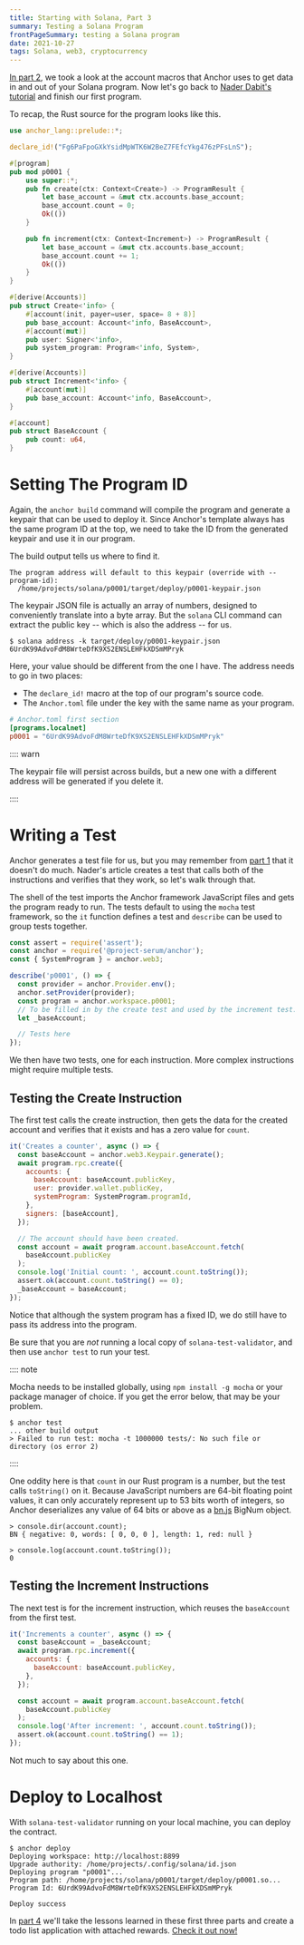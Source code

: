 ```yaml
---
title: Starting with Solana, Part 3
summary: Testing a Solana Program
frontPageSummary: testing a Solana program
date: 2021-10-27
tags: Solana, web3, cryptocurrency
---
```


[In part 2](starting_with_solana_part02), we took a look at the account macros that Anchor uses to get data in and out of your Solana program.
Now let's go back to [Nader Dabit's tutorial](https://dev.to/dabit3/the-complete-guide-to-full-stack-solana-development-with-react-anchor-rust-and-phantom-3291)
and finish our first program.

To recap, the Rust source for the program looks like this.

```rust
use anchor_lang::prelude::*;

declare_id!("Fg6PaFpoGXkYsidMpWTK6W2BeZ7FEfcYkg476zPFsLnS");

#[program]
pub mod p0001 {
    use super::*;
    pub fn create(ctx: Context<Create>) -> ProgramResult {
        let base_account = &mut ctx.accounts.base_account;
        base_account.count = 0;
        Ok(())
    }

    pub fn increment(ctx: Context<Increment>) -> ProgramResult {
        let base_account = &mut ctx.accounts.base_account;
        base_account.count += 1;
        Ok(())
    }
}

#[derive(Accounts)]
pub struct Create<'info> {
    #[account(init, payer=user, space= 8 + 8)]
    pub base_account: Account<'info, BaseAccount>,
    #[account(mut)]
    pub user: Signer<'info>,
    pub system_program: Program<'info, System>,
}

#[derive(Accounts)]
pub struct Increment<'info> {
    #[account(mut)]
    pub base_account: Account<'info, BaseAccount>,
}

#[account]
pub struct BaseAccount {
    pub count: u64,
}
```

# Setting The Program ID

Again, the `anchor build` command will compile the program and generate a keypair that can be used to deploy it. Since Anchor's template always has the same
program ID at the top, we need to take the ID from the generated keypair and use it in our program.

The build output tells us where to find it.

```shell
The program address will default to this keypair (override with --program-id):
  /home/projects/solana/p0001/target/deploy/p0001-keypair.json
```

The keypair JSON file is actually an array of numbers, designed to conveniently translate into a byte array. But the `solana` CLI command
can extract the public key -- which is also the address -- for us.

```
$ solana address -k target/deploy/p0001-keypair.json
6UrdK99AdvoFdM8WrteDfK9XS2ENSLEHFkXDSmMPryk
```

Here, your value should be different from the one I have. The address needs to go in two places:

- The `declare_id!` macro at the top of our program's source code.
- The `Anchor.toml` file under the key with the same name as your program.

```toml
# Anchor.toml first section
[programs.localnet]
p0001 = "6UrdK99AdvoFdM8WrteDfK9XS2ENSLEHFkXDSmMPryk"
```

:::: warn

The keypair file will persist across builds, but a new one with a different address will be generated if you delete it.

::::

# Writing a Test

Anchor generates a test file for us, but you may remember from [part 1](starting_with_solana_part01) that it doesn't do much. Nader's article creates a test
that calls both of the instructions and verifies that they work, so let's walk through that.

The shell of the test imports the Anchor framework JavaScript files and gets the program ready to run. The tests default to using the `mocha` test framework,
so the `it` function defines a test and `describe` can be used to group tests together.

```js
const assert = require('assert');
const anchor = require('@project-serum/anchor');
const { SystemProgram } = anchor.web3;

describe('p0001', () => {
  const provider = anchor.Provider.env();
  anchor.setProvider(provider);
  const program = anchor.workspace.p0001;
  // To be filled in by the create test and used by the increment test.
  let _baseAccount;

  // Tests here
});
```

We then have two tests, one for each instruction. More complex instructions might require multiple tests.

## Testing the Create Instruction

The first test calls the create instruction, then gets the data for the created account
and verifies that it exists and has a zero value for `count`.

```js
it('Creates a counter', async () => {
  const baseAccount = anchor.web3.Keypair.generate();
  await program.rpc.create({
    accounts: {
      baseAccount: baseAccount.publicKey,
      user: provider.wallet.publicKey,
      systemProgram: SystemProgram.programId,
    },
    signers: [baseAccount],
  });

  // The account should have been created.
  const account = await program.account.baseAccount.fetch(
    baseAccount.publicKey
  );
  console.log('Initial count: ', account.count.toString());
  assert.ok(account.count.toString() == 0);
  _baseAccount = baseAccount;
});
```

Notice that although the system program has a fixed ID, we do still have to pass its address into the program.

Be sure that you are _not_ running a local copy of `solana-test-validator`, and then use `anchor test` to run your test.

:::: note

Mocha needs to be installed globally, using `npm install -g mocha` or your package manager of choice. If you get the error below,
that may be your problem.

```
$ anchor test
... other build output
> Failed to run test: mocha -t 1000000 tests/: No such file or directory (os error 2)
```

::::

One oddity here is that `count` in our Rust program is a number, but the test calls `toString()` on it. Because JavaScript numbers are
64-bit floating point values, it can only accurately represent up to 53 bits worth of integers, so Anchor deserializes any value of 64 bits or above
as a [bn.js](https://www.npmjs.com/package/bn.js) BigNum object.

```
> console.dir(account.count);
BN { negative: 0, words: [ 0, 0, 0 ], length: 1, red: null }

> console.log(account.count.toString());
0
```

## Testing the Increment Instructions

The next test is for the increment instruction, which reuses the `baseAccount` from the first test.

```js
it('Increments a counter', async () => {
  const baseAccount = _baseAccount;
  await program.rpc.increment({
    accounts: {
      baseAccount: baseAccount.publicKey,
    },
  });

  const account = await program.account.baseAccount.fetch(
    baseAccount.publicKey
  );
  console.log('After increment: ', account.count.toString());
  assert.ok(account.count.toString() == 1);
});
```

Not much to say about this one.

# Deploy to Localhost

With `solana-test-validator` running on your local machine, you can deploy the contract.

```
$ anchor deploy
Deploying workspace: http://localhost:8899
Upgrade authority: /home/projects/.config/solana/id.json
Deploying program "p0001"...
Program path: /home/projects/solana/p0001/target/deploy/p0001.so...
Program Id: 6UrdK99AdvoFdM8WrteDfK9XS2ENSLEHFkXDSmMPryk

Deploy success
```

In [part 4](starting_with_solana_part04) we'll take the lessons learned in these first three parts and create a
todo list application with attached rewards. [Check it out now!](starting_with_solana_part04)

